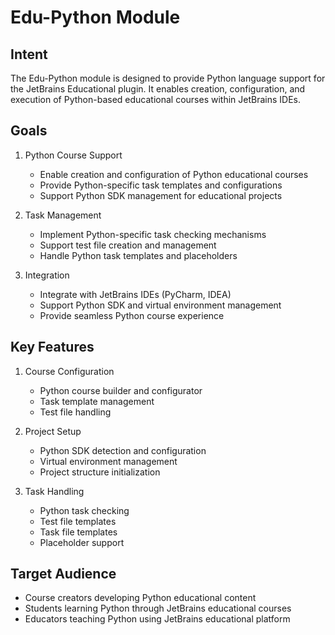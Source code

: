 # Edu-Python Module

## Intent
The Edu-Python module is designed to provide Python language support for the JetBrains Educational plugin. It enables creation, configuration, and execution of Python-based educational courses within JetBrains IDEs.

## Goals
1. Python Course Support
   - Enable creation and configuration of Python educational courses
   - Provide Python-specific task templates and configurations
   - Support Python SDK management for educational projects

2. Task Management
   - Implement Python-specific task checking mechanisms
   - Support test file creation and management
   - Handle Python task templates and placeholders

3. Integration
   - Integrate with JetBrains IDEs (PyCharm, IDEA)
   - Support Python SDK and virtual environment management
   - Provide seamless Python course experience

## Key Features
1. Course Configuration
   - Python course builder and configurator
   - Task template management
   - Test file handling

2. Project Setup
   - Python SDK detection and configuration
   - Virtual environment management
   - Project structure initialization

3. Task Handling
   - Python task checking
   - Test file templates
   - Task file templates
   - Placeholder support

## Target Audience
- Course creators developing Python educational content
- Students learning Python through JetBrains educational courses
- Educators teaching Python using JetBrains educational platform
